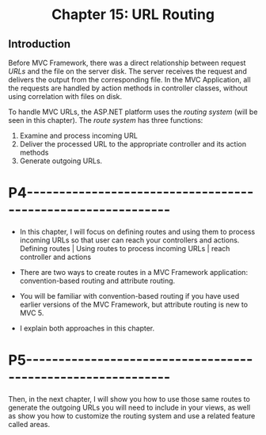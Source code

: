 <h1 align="center">
    Chapter 15: URL Routing
</h1>

## Introduction
Before MVC Framework, there was a direct relationship between request *URLs* and the file on the server disk. The server receives the request and delivers the output from the corresponding file. In the MVC Application, all the requests are handled by action methods in controller classes, without using correlation with files on disk.  

To handle MVC URLs, the ASP.NET platform uses the *routing system* (will be seen in this chapter). The *route system* has three functions:
1. Examine and process incoming URL 
2. Deliver the processed URL to the appropriate controller and its action methods
3. Generate outgoing URLs.  

<!--
# Chapter 15: URL Routing
    ## Introduction
-->
# P4------------------------------------------------------------
* In this chapter, I will focus on defining routes and using them to process incoming URLs so that user can reach your controllers and actions.
    Defining routes | Using routes to process incoming URLs | reach controller and actions

* There are two ways to create routes in a MVC Framework application: convention-based routing and attribute routing.

* You will be familiar with convention-based routing if you have used earlier versions of the MVC Framework, but attribute routing is new to MVC 5.
* I explain both approaches in this chapter.

# P5------------------------------------------------------------
Then, in the next chapter, I will show you how to use those same routes to generate the outgoing URLs you will need to include in your views, as well as show you how to customize the routing system and use a related feature called areas.